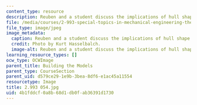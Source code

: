 ```yaml
---
content_type: resource
description: Reuben and a student discuss the implications of hull shape.
file: /media/courses/2-993-special-topics-in-mechanical-engineering-the-art-and-science-of-boat-design-january-iap-2007/4b1fddcf0a8b68d1db0fab36391d1730_2993054.jpg
file_type: image/jpeg
image_metadata:
  caption: Reuben and a student discuss the implications of hull shape.
  credit: Photo by Kurt Hasselbalch.
  image-alt: Reuben and a student discuss the implications of hull shape.
learning_resource_types: []
ocw_type: OCWImage
parent_title: Building the Models
parent_type: CourseSection
parent_uid: d579ce29-1e9b-3bea-8df6-e1ac45a11554
resourcetype: Image
title: 2.993 054.jpg
uid: 4b1fddcf-0a8b-68d1-db0f-ab36391d1730
---
```

